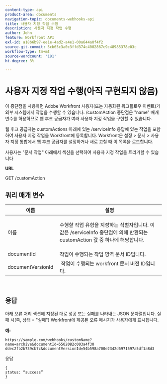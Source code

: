 ```yaml
---
content-type: api
product-area: documents
navigation-topic: documents-webhooks-api
title: 사용자 지정 작업 수행
description: 사용자 지정 작업 수행
author: John
feature: Workfront API
exl-id: a18b6b97-ee1e-4ad2-a4e1-00a644a0f4f2
source-git-commit: 5cb65c3a0c3ffd374c4002867c9c48985378e03c
workflow-type: tm+mt
source-wordcount: '191'
ht-degree: 3%

---
```



# 사용자 지정 작업 수행(아직 구현되지 않음)

이 종단점을 사용하면 Adobe Workfront 사용자(또는 자동화된 워크플로우 이벤트)가 외부 시스템에서 작업을 수행할 수 있습니다. /customAction 종단점은 &quot;name&quot; 매개 변수를 허용하므로 웹 후크 공급자가 여러 사용자 지정 작업을 구현할 수 있습니다.

웹 후크 공급자는 customActions 아래에 있는 /serviceInfo 응답에 있는 작업을 포함하여 사용자 지정 작업을 Workfront에 등록합니다. Workfront은 설정 > 문서 > 사용자 지정 통합에서 웹 후크 공급자를 설정하거나 새로 고칠 때 이 목록을 로드합니다.

사용자는 &quot;문서 작업&quot; 아래에서 섹션을 선택하여 사용자 지정 작업을 트리거할 수 있습니다

**URL**

GET /customAction

## 쿼리 매개 변수

<table style="table-layout:auto"> 
 <col> 
 <col> 
 <thead> 
  <tr> 
   <th>이름 </th> 
   <th>설명</th> 
  </tr> 
 </thead> 
 <tbody> 
  <tr> 
   <td> <p>이름</p> </td> 
   <td> <p>수행할 작업 유형을 지정하는 식별자입니다. 이 값은 /serviceInfo 종단점에 의해 반환되는 customAction 값 중 하나에 해당합니다.</p> </td> 
  </tr> 
  <tr> 
   <td>documentId </td> 
   <td>작업이 수행되는 작업 영역 문서 ID입니다.</td> 
  </tr> 
  <tr> 
   <td>documentVersionId </td> 
   <td> 작업이 수행되는 workfront 문서 버전 ID입니다.</td> 
  </tr> 
 </tbody> 
</table>

 

## 응답

아래 오류 처리 섹션에 지정된 대로 성공 또는 실패를 나타내는 JSON 문자열입니다. 실패 시(즉, 상태 = &quot;실패&quot;) Workfront에 제공된 오류 메시지가 사용자에게 표시됩니다.

**예:**

```
https://sample.com/webhooks/customName?name=archive&documentId=5502082c003a4f30 ddec2fb2b739cb7c&documentVersionId=54b598a700e2342d6971597a5df1a8d3
```

응답

```
{
status: “success”
}
```

